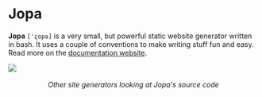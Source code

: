 # Jopa

**Jopa**  `[ˈʐopə]`  is  a  very  small,  but  powerful  static  website
generator  written  in  bash.  It   uses  a  couple  of  conventions  to
make  writing  stuff fun  and  easy.  Read  more on  the  [documentation
website][docs].

<p align="center">
  <img style="display: block" src="https://github.com/neoascetic/jopa/assets/725836/93599ed6-8f6b-4449-a042-bfccd12ff62a">
  <br>
  <em>Other site generators looking at Jopa's source code</em>
</p>


[docs]: https://neoascetic.github.io/jopa
